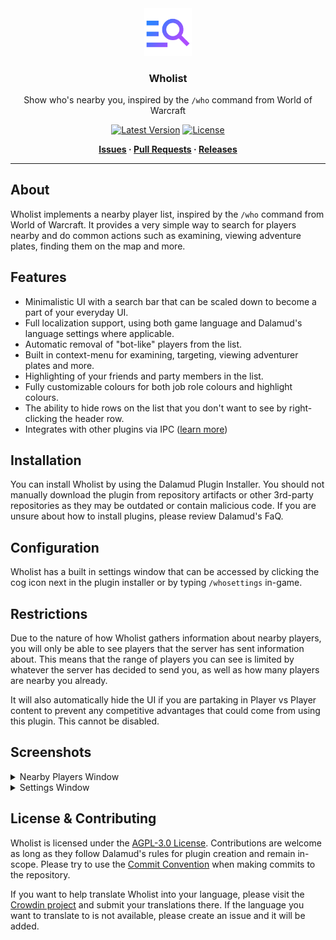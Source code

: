 <div align="center">

<img src="./.assets/Icons/icon.png" alt="Wholist Logo" width="15%">
  
### Wholist

Show who's nearby you, inspired by the `/who` command from World of Warcraft 

[![Latest Version](https://img.shields.io/github/v/release/BitsOfAByte/Wholist?color=blue&label=Latest%20Version)](https://github.com/BitsOfAByte/Wholist/releases/latest)
[![License](https://img.shields.io/github/license/BitsOfAByte/Wholist?color=blue)](https://github.com/BitsOfAByte/Wholist/blob/main/LICENSE)

**[Issues](https://github.com/BitsOfAByte/Wholist/issues) · [Pull Requests](https://github.com/BitsOfAByte/Wholist/pulls) · [Releases](https://github.com/BitsOfAByte/Wholist/releases/latest)**

</div>

---

## About

Wholist implements a nearby player list, inspired by the `/who` command from World of Warcraft. It provides a very simple way to search for players nearby and do common actions such as examining, viewing adventure plates, finding them on the map and more.

## Features

- Minimalistic UI with a search bar that can be scaled down to become a part of your everyday UI.
- Full localization support, using both game language and Dalamud's language settings where applicable.
- Automatic removal of "bot-like" players from the list.
- Built in context-menu for examining, targeting, viewing adventurer plates and more.
- Highlighting of your friends and party members in the list.
- Fully customizable colours for both job role colours and highlight colours.
- The ability to hide rows on the list that you don't want to see by right-clicking the header row.
- Integrates with other plugins via IPC ([learn more](https://github.com/BitsOfAByte/Wholist/blob/main/Wholist/IPC.md))

## Installation

You can install Wholist by using the Dalamud Plugin Installer. You should not manually download the plugin from repository artifacts or other 3rd-party repositories as they may be outdated or contain malicious code. If you are unsure about how to install plugins, please review Dalamud's FaQ.

## Configuration

Wholist has a built in settings window that can be accessed by clicking the cog icon next in the plugin installer or by typing `/whosettings` in-game.

## Restrictions

Due to the nature of how Wholist gathers information about nearby players, you will only be able to see players that the server has sent information about. This means that the range of players you can see is limited by whatever the server has decided to send you, as well as how many players are nearby you already.

It will also automatically hide the UI if you are partaking in Player vs Player content to prevent any competitive advantages that could come from using this plugin. This cannot be disabled.

## Screenshots
<details>
<summary>Nearby Players Window</summary>
<img src="./.assets/Screenshots/screenshot1.png" alt="Screenshot 1" width="50%">
</details>

<details>
<summary>Settings Window</summary>
<img src="./.assets/Screenshots/screenshot2.png" alt="Screenshot 2" width="65%">
</details>

## License & Contributing

Wholist is licensed under the [AGPL-3.0 License](https://github.com/BitsOfAByte/Wholist/blob/main/LICENSE). Contributions are welcome as long as they follow Dalamud's rules for plugin creation and remain in-scope. Please try to use the [Commit Convention](https://github.com/BitsOfAByte/Wholist/blob/main/COMMIT_CONVENTION.md) when making commits to the repository.

If you want to help translate Wholist into your language, please visit the [Crowdin project](https://crwd.in/wholist) and submit your translations there. If the language you want to translate to is not available, please create an issue and it will be added.
